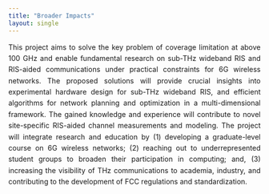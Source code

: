 ```yaml
---
title: "Broader Impacts"
layout: single
---
```


<style>
  .edu-activity { 
    text-align: justify; 
    text-justify: inter-word; 
    line-height: 1.6;
    margin-bottom: 2rem;
  }
</style>

<div class="edu-activity">
This project aims to solve the key problem of coverage limitation at above 100 GHz
and enable fundamental research on sub-THz wideband RIS and RIS-aided communications under
practical constraints for 6G wireless networks. The proposed solutions will provide crucial insights into
experimental hardware design for sub-THz wideband RIS, and efficient algorithms for network planning
and optimization in a multi-dimensional framework. The gained knowledge and experience will contribute
to novel site-specific RIS-aided channel measurements and modeling. The project will integrate research
and education by (1) developing a graduate-level course on 6G wireless networks; (2) reaching out to
underrepresented student groups to broaden their participation in computing; and, (3) increasing the
visibility of THz communications to academia, industry, and contributing to the development of FCC
regulations and standardization.
</div>